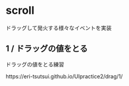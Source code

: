 <h1>scroll</h1>
ドラッグして発火する様々なイベントを実装

<h2>1 / ドラッグの値をとる</h2>
<p>ドラッグの値をとる練習</p>
<p>https://eri-tsutsui.github.io/UIpractice2/drag/1/</p>

